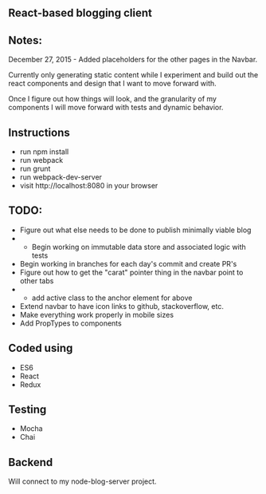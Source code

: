 ## React-based blogging client

## Notes:
December 27, 2015 - Added placeholders for the other pages in the Navbar.

Currently only generating static content while I experiment and build out the
react components and design that I want to move forward with.

Once I figure out how things will look, and the granularity of my components
I will move forward with tests and dynamic behavior.

## Instructions
- run npm install
- run webpack
- run grunt
- run webpack-dev-server
- visit http://localhost:8080 in your browser

## TODO:
- Figure out what else needs to be done to publish minimally viable blog
- - Begin working on immutable data store and associated logic with tests
- Begin working in branches for each day's commit and create PR's
- Figure out how to get the "carat" pointer thing in the navbar point to other tabs
- - add active class to the anchor element for above
- Extend navbar to have icon links to github, stackoverflow, etc.
- Make everything work properly in mobile sizes
- Add PropTypes to components

## Coded using
- ES6
- React
- Redux

## Testing
- Mocha
- Chai

## Backend
Will connect to my node-blog-server project.
